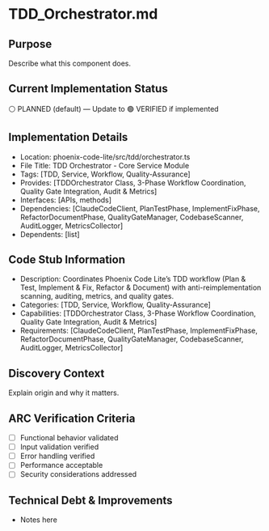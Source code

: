 # TDD_Orchestrator.md

## Purpose
Describe what this component does.

## Current Implementation Status
⚪ PLANNED (default) — Update to 🟢 VERIFIED if implemented

## Implementation Details
- Location: phoenix-code-lite/src/tdd/orchestrator.ts
- File Title: TDD Orchestrator - Core Service Module
- Tags: [TDD, Service, Workflow, Quality-Assurance]
- Provides: [TDDOrchestrator Class, 3-Phase Workflow Coordination, Quality Gate Integration, Audit & Metrics]
- Interfaces: [APIs, methods]
- Dependencies: [ClaudeCodeClient, PlanTestPhase, ImplementFixPhase, RefactorDocumentPhase, QualityGateManager, CodebaseScanner, AuditLogger, MetricsCollector]
- Dependents: [list]

## Code Stub Information
- Description: Coordinates Phoenix Code Lite’s TDD workflow (Plan & Test, Implement & Fix, Refactor & Document) with anti-reimplementation scanning, auditing, metrics, and quality gates.
- Categories: [TDD, Service, Workflow, Quality-Assurance]
- Capabilities: [TDDOrchestrator Class, 3-Phase Workflow Coordination, Quality Gate Integration, Audit & Metrics]
- Requirements: [ClaudeCodeClient, PlanTestPhase, ImplementFixPhase, RefactorDocumentPhase, QualityGateManager, CodebaseScanner, AuditLogger, MetricsCollector]

## Discovery Context
Explain origin and why it matters.

## ARC Verification Criteria
- [ ] Functional behavior validated
- [ ] Input validation verified
- [ ] Error handling verified
- [ ] Performance acceptable
- [ ] Security considerations addressed

## Technical Debt & Improvements
- Notes here
